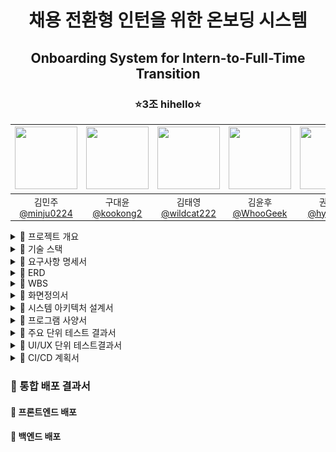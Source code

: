 <h1 align="center">채용 전환형 인턴을 위한 온보딩 시스템</h1>
<h2 align="center">Onboarding System for Intern-to-Full-Time Transition</h2>
<h3 align="center">⭐3조 hihello⭐</h3>
<div align="center">

| <img src="https://avatars.githubusercontent.com/u/128581270?v=4" width="100" height="100"/> | <img src="https://avatars.githubusercontent.com/u/92318119?v=4" width="100" height="100"/> | <img src="https://avatars.githubusercontent.com/u/136975414?v=4" width="100" height="100"/> | <img src="https://avatars.githubusercontent.com/u/74580387?v=4" width="100" height="100"/> | <img src="https://avatars.githubusercontent.com/u/108400640?v=4" width="100" height="100"/> |
|:-------------------------------------------------------------------------------------------:|:------------------------------------------------------------------------------------------:|:------------------------------------------------------------------------------------------:|:-------------------------------------------------------------------------------------------:|:--------------------------------------------------------------------------------------:|
|             김민주<br>[@minju0224](https://github.com/minju0224)                               |                              구대윤<br>[@kookong2](https://github.com/kookong2)               |                     김태영<br>[@wildcat222](https://github.com/wildcat222)                      |                       김윤후<br>[@WhooGeek](https://github.com/WhooGeek)                       |                          권형미[@hyomee2](https://github.com/hyomee2)                     |
</div>


<details markdown="1">
  <summary>🎯 프로젝트 개요</summary>
  <div>
    <div>
    <br>

>[프로젝트 기획서](https://docs.google.com/document/d/10-rBIVVxRV5bcQZF-zKqIN9KAENM4mPXSNmPdMm0b8U/edit?tab=t.0)
    </div>
  </div>
</details>
<details markdown="2">
  <summary>🎯 기술 스택</summary>
  <div>
  <h4 align="center">프로젝트</h4>
    <div align="center">
        <div style="display: inline-block; margin: 10px;">
            <img src="https://skillicons.dev/icons?i=git" alt="Git" width="50">
            <p>Git</p>
        </div>
        <div style="display: inline-block; margin: 10px;">
            <img src="https://skillicons.dev/icons?i=github" alt="GitHub" width="50">
            <p>GitHub</p>
        </div>
        <div style="display: inline-block; margin: 10px;">
            <img src="https://skillicons.dev/icons?i=figma" alt="Figma" width="50">
            <p>Figma</p>
        </div>
        <div style="display: inline-block; margin: 10px;">
            <img src="https://skillicons.dev/icons?i=idea" alt="IntelliJ IDEA" width="50">
            <p>IntelliJ IDEA</p>
        </div>
        <div style="display: inline-block; margin: 10px;">
            <img src="https://skillicons.dev/icons?i=vscode" alt="vscode" width="50">
            <p>vscode</p>
        </div>
    </div>
    
  <div>
    <div>
    <h4 align="center">프론트엔드</h4>
    <div align="center">
        <div style="display: inline-block; margin: 10px;">
            <img src="https://skillicons.dev/icons?i=html" alt="HTML" width="50">
            <p>HTML</p>
        </div>
        <div style="display: inline-block; margin: 10px;">
            <img src="https://skillicons.dev/icons?i=css" alt="CSS" width="50">
            <p>CSS</p>
        </div>
        <div style="display: inline-block; margin: 10px;">
            <img src="https://skillicons.dev/icons?i=javascript" alt="JavaScript" width="50">
            <p>JavaScript</p>
        </div>
        <div style="display: inline-block; margin: 10px;">
            <img src="https://skillicons.dev/icons?i=vue" alt="Vue.js" width="50">
            <p>Vue.js</p>
        </div>
    </div>
</div>
<div>
    <h4 align="center">백엔드</h4>
    <div align="center">
        <div style="display: inline-block; margin: 10px;">
            <img src="https://skillicons.dev/icons?i=java" alt="Java" width="50">
            <p>Java</p>
        </div>
        <div style="display: inline-block; margin: 10px;">
            <img src="https://skillicons.dev/icons?i=spring" alt="Spring" width="50">
            <p>Spring</p>
        </div>
        <div style="display: inline-block; margin: 10px;">
            <img src="https://skillicons.dev/icons?i=gradle" alt="Gradle" width="50">
            <p>Gradle</p>
        </div>
        <div style="display: inline-block; margin: 10px;">
            <img src="https://skillicons.dev/icons?i=kafka" alt="Kafka" width="50">
            <p>Kafka</p>
        </div>
        <div style="display: inline-block; margin: 10px;">
            <img src="https://skillicons.dev/icons?i=py" alt="py" width="50">
            <p>python</p>
        </div>
        <div style="display: inline-block; margin: 10px;">
            <img src="https://skillicons.dev/icons?i=fastapi" alt="fastapi" width="50">
            <p>fastapi</p>
        </div>
        <div style="display: inline-block; margin: 10px;">
            <img src="icon/elasticSearch.png" alt="elasticSearch" width="50" height="50" redius="13" style = "border-radius: 10px">
            <p>ElasticSearch</p>
        </div>
        <div style="display: inline-block; margin: 10px;">
            <img src="icon/mariaDB.png" alt="mariadb" width="50" height="50" redius="13" style = "border-radius: 10px">
            <p>MariaDB</p>
        </div>
        <div style="display: inline-block; margin: 10px;">
            <img src="https://skillicons.dev/icons?i=mongodb" alt="mongodb" width="50">
            <p>mongodb</p>
        </div>
    </div>
</div>

<div>
    <h4 align="center">클라우드</h4>
    <div align="center">
        <div style="display: inline-block; margin: 10px;">
            <img src="icon/cloudWatch.png" alt="cloudWatch" width="50" height="50" redius="13" style = "border-radius: 10px">
            <p>cloudWatch</p>  
        </div>
        <div style="display: inline-block; margin: 10px;">
            <img src="icon/RDS.png" alt="RDS" width="50" height="50" redius="13" style = "border-radius: 10px">
            <p>RDS</p>
        </div>
        <div style="display: inline-block; margin: 10px;">
            <img src="icon/s3.jpeg" alt="S3" width="50" height="50" redius="13" style = "border-radius: 10px">
            <p>S3</p>
        </div>
        <div style="display: inline-block; margin: 10px;">
            <img src="icon/ec2.png" alt="EC2" width="50" height="50" redius="13" style = "border-radius: 10px">
            <p>EC2</p>  
        </div>
        <div style="display: inline-block; margin: 10px;">
            <img src="icon/lambda.png" alt="Lambda" width="50" height="50" redius="13" style = "border-radius: 10px">
            <p>Lambda</p>  
        </div>
    </div>
</div>

<div>
    <h4 align="center">인프라</h4>
    <div align="center">
        <div style="display: inline-block; margin: 10px;">
            <img src="https://skillicons.dev/icons?i=githubactions" alt="GitHub Actions" width="50">
            <p>GitHub Actions</p>
        </div>
        <div style="display: inline-block; margin: 10px;">
            <img src="https://skillicons.dev/icons?i=nginx" alt="nginx" width="50">
            <p>nginx</p>
        </div>
        <div style="display: inline-block; margin: 10px;">
            <img src="icon/ElasticBeanstalk.png" alt="ElasticBeanstalk" width="50" height="50" redius="13" style = "border-radius: 10px">
            <p>ElasticBeanstalk</p>  
        </div>
    </div>
</div>

</details>
<div>

<details markdown="2">
  <summary>🎯 요구사항 명세서</summary>
  <div>
  <br>

  >[요구사항 명세서 링크](https://docs.google.com/spreadsheets/d/1F-cg6s2nEanYSHGntDhI2j4zHp84mA0LCy3uGkZ1FhE/edit?usp=sharing)

  </div>
</details>
<div>

<details markdown="2">
  <summary>🎯 ERD</summary>
  <div>
  <br>

  >[ERD](https://www.erdcloud.com/d/yCNxCAcuq7CCDuz8a)

  </div>
</details>
<div>

<details markdown="2">
  <summary>🎯 WBS</summary>
  <div>
  <br>

>[WBS](https://docs.google.com/spreadsheets/d/1F-cg6s2nEanYSHGntDhI2j4zHp84mA0LCy3uGkZ1FhE/edit?usp=sharing)

  </div>
</details>
<div>

<details markdown="2">
  <summary>🎯 화면정의서</summary>
  <div>
  <br>

>[화면정의서](https://docs.google.com/spreadsheets/d/1F-cg6s2nEanYSHGntDhI2j4zHp84mA0LCy3uGkZ1FhE/edit?gid=1147583410#gid=1147583410)

  </div>
</details>
<div>

<details markdown="2">
  <summary>🎯 시스템 아키텍처 설계서</summary>
  <div>
    <ul>
      <li>1</li>
      <li>2</li>
    </ul>
  </div>
</details>
<div>

<details markdown="2">
  <summary>🎯 프로그램 사양서</summary>
  <div>
    <ul>
      <li>1</li>
      <li>2</li>
    </ul>
  </div>
</details>
<div>

<details markdown="2">
  <summary>🎯 주요 단위 테스트 결과서</summary>
  <div>
    <ul>
      <li>1</li>
      <li>2</li>
    </ul>
  </div>
</details>
<div>

<details markdown="2">
  <summary>🎯 UI/UX 단위 테스트결과서</summary>
  <div>
    <ul>
      <li>1</li>
      <li>2</li>
    </ul>
  </div>
</details>
<div>

<details markdown="2">
  <summary>🎯 CI/CD 계획서</summary>
  <div>
    <ul>
      <li>1</li>
      <li>2</li>
    </ul>
  </div>
</details>
<div>

<h3>🎯 통합 배포 결과서</h3>


<h4>🏹 프론트엔드 배포</h4>

<h4>🏹 백엔드 배포</h4>